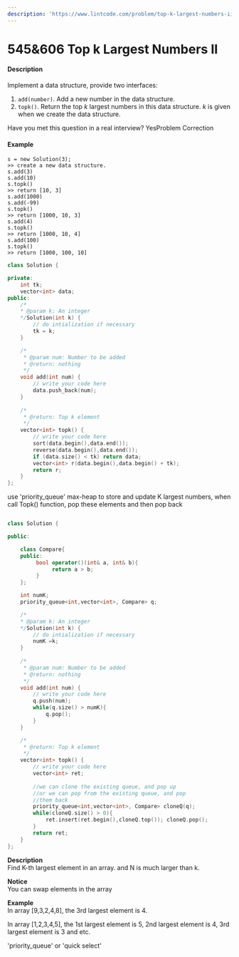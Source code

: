 ```yaml
---
description: 'https://www.lintcode.com/problem/top-k-largest-numbers-ii/description'
---
```


# 545&606 Top k Largest Numbers II



#### Description

Implement a data structure, provide two interfaces:

1. `add(number)`. Add a new number in the data structure.
2. `topk()`. Return the top _k_ largest numbers in this data structure. _k_ is given when we create the data structure.

Have you met this question in a real interview?  YesProblem Correction

#### Example

```text
s = new Solution(3);
>> create a new data structure.
s.add(3)
s.add(10)
s.topk()
>> return [10, 3]
s.add(1000)
s.add(-99)
s.topk()
>> return [1000, 10, 3]
s.add(4)
s.topk()
>> return [1000, 10, 4]
s.add(100)
s.topk()
>> return [1000, 100, 10]

```

```cpp
class Solution {

private:
    int tk;
    vector<int> data;
public:
    /*
    * @param k: An integer
    */Solution(int k) {
        // do intialization if necessary
        tk = k;
    }

    /*
     * @param num: Number to be added
     * @return: nothing
     */
    void add(int num) {
        // write your code here
        data.push_back(num);
    }
    
    /*
     * @return: Top k element
     */
    vector<int> topk() {
        // write your code here
        sort(data.begin(),data.end());
        reverse(data.begin(),data.end());
        if (data.size() < tk) return data;
        vector<int> r(data.begin(),data.begin() + tk);
        return r;
    }
};
```

use 'priority\_queue' max-heap to store and update K largest numbers, when call Topk\(\) function, pop these elements and then pop back

```cpp

class Solution {

public:

    class Compare{
    public:
         bool operator()(int& a, int& b){
              return a > b;
         }
    };

    int numK;    
    priority_queue<int,vector<int>, Compare> q;

    /*
    * @param k: An integer
    */Solution(int k) {
        // do intialization if necessary
        numK =k;
    }
    
    /*
     * @param num: Number to be added
     * @return: nothing
     */
    void add(int num) {
        // write your code here
        q.push(num);
        while(q.size() > numK){
            q.pop();
        }
    }

    /*
     * @return: Top k element
     */
    vector<int> topk() {
        // write your code here
        vector<int> ret;
        
        //we can clone the existing queue, and pop up
        //or we can pop from the existing queue, and pop
        //them back
        priority_queue<int,vector<int>, Compare> cloneQ(q);
        while(cloneQ.size() > 0){
            ret.insert(ret.begin(),cloneQ.top()); cloneQ.pop();
        }
        return ret;
    }
};
```



**Description**  
Find K-th largest element in an array. and N is much larger than k.  
  
  
**Notice**  
You can swap elements in the array  
  
  
  
**Example**  
In array \[9,3,2,4,8\], the 3rd largest element is 4.  
  
In array \[1,2,3,4,5\], the 1st largest element is 5, 2nd largest element is 4, 3rd largest element is 3 and etc.  


'priority\_queue' or 'quick select'



